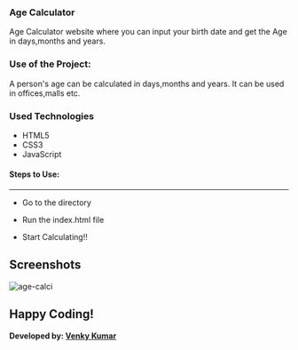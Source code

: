 ### Age Calculator

Age  Calculator website where you can input your birth date and get the Age
in days,months and years.

### Use of the Project:
A person's age can be calculated in days,months and years. It can be used 
in offices,malls etc.

### Used Technologies
  * HTML5
  * CSS3
  * JavaScript


#### Steps to Use:

---
- Go to the directory

- Run the index.html file

- Start Calculating!!

## Screenshots 
![age-calci](https://user-images.githubusercontent.com/69195262/124578604-fa787f80-de6b-11eb-9c74-b1dcf3cc0b4f.png)

## Happy Coding!

<strong>Developed by: <a href="https://github.com/BoddepallyVenkatesh06">Venky Kumar</a>